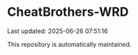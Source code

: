 # CheatBrothers-WRD

Last updated: 2025-06-26 07:51:16

This repository is automatically maintained.
